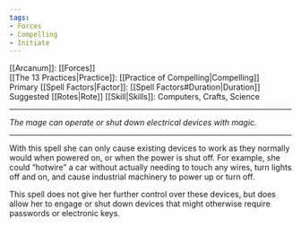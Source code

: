 ```yaml
---
tags:
- Forces
- Compelling
- Initiate
---
```


[[Arcanum]]: [[Forces]]\
[[The 13 Practices|Practice]]: [[Practice of Compelling|Compelling]]\
Primary [[Spell Factors|Factor]]: [[Spell Factors#Duration|Duration]]\
Suggested [[Rotes|Rote]] [[Skill|Skills]]: Computers, Crafts, Science

---

_The mage can operate or shut down electrical devices with magic._

---

With this spell she can only cause existing devices to work as they normally would when powered on, or when the power is shut off. For example, she could “hotwire” a car without actually needing to touch any wires, turn lights off and on, and cause industrial machinery to power up or turn off. 

This spell does not give her further control over these devices, but does allow her to engage or shut down devices that might otherwise require passwords or electronic keys.